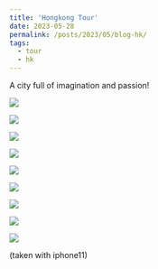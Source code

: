 ```yaml
---
title: 'Hongkong Tour'
date: 2023-05-28
permalink: /posts/2023/05/blog-hk/
tags:
  - tour
  - hk
---
```


A city full of imagination and passion! 

![](/hk_start.jpg)

![](/hk1.jpg)

![](/hk2.jpg)

![](/hk3.jpg)

![](/hk4.jpg)

![](/hk5.jpg)

![](/hk6.jpg)

![](/hk7.jpg)

![](/hk_end.jpg)

(taken with iphone11)
